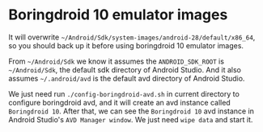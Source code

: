# Boringdroid 10 emulator images

It will overwrite `~/Android/Sdk/system-images/android-28/default/x86_64`, so you should back up it before using boringdroid 10 emulator images.

From `~/Android/Sdk` we know it assumes the `ANDROID_SDK_ROOT` is `~/Android/Sdk`, the default sdk directory of Android Studio. And it also assumes `~/.android/avd` is the default avd directory of Android Studio.

We just need run `./config-boringdroid-avd.sh` in current directory to configure boringdroid avd, and it will create an avd instance called `Boringdroid 10`. After that, we can see the `Boringdroid 10` avd instance in Android Studio's `AVD Manager window`. We just need `wipe data` and start it.
